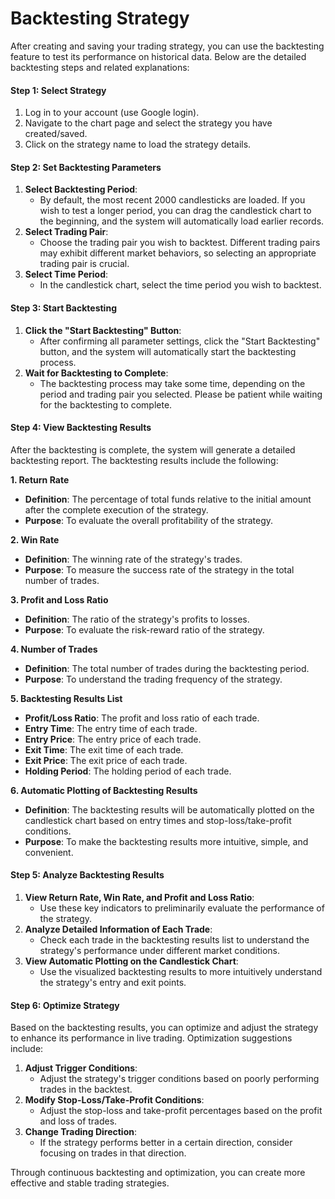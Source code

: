 # Backtesting Strategy

After creating and saving your trading strategy, you can use the backtesting feature to test its performance on historical data. Below are the detailed backtesting steps and related explanations:

#### Step 1: Select Strategy

1. Log in to your account (use Google login).
2. Navigate to the chart page and select the strategy you have created/saved.
3. Click on the strategy name to load the strategy details.

#### Step 2: Set Backtesting Parameters

1. **Select Backtesting Period**:
   * By default, the most recent 2000 candlesticks are loaded. If you wish to test a longer period, you can drag the candlestick chart to the beginning, and the system will automatically load earlier records.
2. **Select Trading Pair**:
   * Choose the trading pair you wish to backtest. Different trading pairs may exhibit different market behaviors, so selecting an appropriate trading pair is crucial.
3. **Select Time Period**:
   * In the candlestick chart, select the time period you wish to backtest.

#### Step 3: Start Backtesting

1. **Click the "Start Backtesting" Button**:
   * After confirming all parameter settings, click the "Start Backtesting" button, and the system will automatically start the backtesting process.
2. **Wait for Backtesting to Complete**:
   * The backtesting process may take some time, depending on the period and trading pair you selected. Please be patient while waiting for the backtesting to complete.

#### Step 4: View Backtesting Results

After the backtesting is complete, the system will generate a detailed backtesting report. The backtesting results include the following:

**1. Return Rate**

* **Definition**: The percentage of total funds relative to the initial amount after the complete execution of the strategy.
* **Purpose**: To evaluate the overall profitability of the strategy.

**2. Win Rate**

* **Definition**: The winning rate of the strategy's trades.
* **Purpose**: To measure the success rate of the strategy in the total number of trades.

**3. Profit and Loss Ratio**

* **Definition**: The ratio of the strategy's profits to losses.
* **Purpose**: To evaluate the risk-reward ratio of the strategy.

**4. Number of Trades**

* **Definition**: The total number of trades during the backtesting period.
* **Purpose**: To understand the trading frequency of the strategy.

**5. Backtesting Results List**

* **Profit/Loss Ratio**: The profit and loss ratio of each trade.
* **Entry Time**: The entry time of each trade.
* **Entry Price**: The entry price of each trade.
* **Exit Time**: The exit time of each trade.
* **Exit Price**: The exit price of each trade.
* **Holding Period**: The holding period of each trade.

**6. Automatic Plotting of Backtesting Results**

* **Definition**: The backtesting results will be automatically plotted on the candlestick chart based on entry times and stop-loss/take-profit conditions.
* **Purpose**: To make the backtesting results more intuitive, simple, and convenient.

#### Step 5: Analyze Backtesting Results

1. **View Return Rate, Win Rate, and Profit and Loss Ratio**:
   * Use these key indicators to preliminarily evaluate the performance of the strategy.
2. **Analyze Detailed Information of Each Trade**:
   * Check each trade in the backtesting results list to understand the strategy's performance under different market conditions.
3. **View Automatic Plotting on the Candlestick Chart**:
   * Use the visualized backtesting results to more intuitively understand the strategy's entry and exit points.

#### Step 6: Optimize Strategy

Based on the backtesting results, you can optimize and adjust the strategy to enhance its performance in live trading. Optimization suggestions include:

1. **Adjust Trigger Conditions**:
   * Adjust the strategy's trigger conditions based on poorly performing trades in the backtest.
2. **Modify Stop-Loss/Take-Profit Conditions**:
   * Adjust the stop-loss and take-profit percentages based on the profit and loss of trades.
3. **Change Trading Direction**:
   * If the strategy performs better in a certain direction, consider focusing on trades in that direction.

Through continuous backtesting and optimization, you can create more effective and stable trading strategies.
